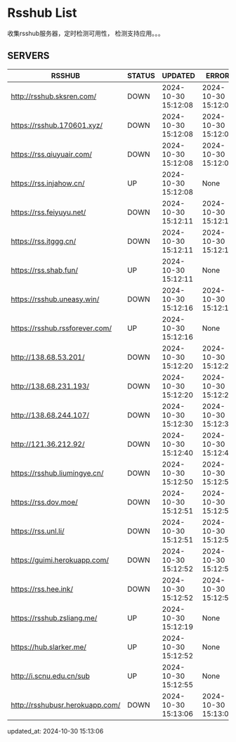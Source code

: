 # Rsshub List

收集rsshub服务器，定时检测可用性， 检测支持应用。。。


## SERVERS

|  RSSHUB   | STATUS  | UPDATED  | ERROR  | TWITTER |  
|  ----  | ----  | ----  | ----  | ---- |  
| http://rsshub.sksren.com/ | DOWN | 2024-10-30 15:12:08 | 2024-10-30 15:12:08 |  
| https://rsshub.170601.xyz/ | DOWN | 2024-10-30 15:12:08 | 2024-10-30 15:12:08 |  
| https://rss.qiuyuair.com/ | DOWN | 2024-10-30 15:12:08 | 2024-10-30 15:12:08 |  
| https://rss.injahow.cn/ | UP | 2024-10-30 15:12:08 | None ||  
| https://rss.feiyuyu.net/ | DOWN | 2024-10-30 15:12:11 | 2024-10-30 15:12:11 |  
| https://rss.itggg.cn/ | DOWN | 2024-10-30 15:12:11 | 2024-10-30 15:12:11 |  
| https://rss.shab.fun/ | UP | 2024-10-30 15:12:11 | None ||  
| https://rsshub.uneasy.win/ | DOWN | 2024-10-30 15:12:16 | 2024-10-30 15:12:16 |  
| https://rsshub.rssforever.com/ | UP | 2024-10-30 15:12:16 | None ||  
| http://138.68.53.201/ | DOWN | 2024-10-30 15:12:20 | 2024-10-30 15:12:20 |  
| http://138.68.231.193/ | DOWN | 2024-10-30 15:12:20 | 2024-10-30 15:12:20 |  
| http://138.68.244.107/ | DOWN | 2024-10-30 15:12:30 | 2024-10-30 15:12:30 |  
| http://121.36.212.92/ | DOWN | 2024-10-30 15:12:40 | 2024-10-30 15:12:40 |  
| https://rsshub.liumingye.cn/ | DOWN | 2024-10-30 15:12:50 | 2024-10-30 15:12:50 |  
| https://rss.dov.moe/ | DOWN | 2024-10-30 15:12:51 | 2024-10-30 15:12:51 |  
| https://rss.unl.li/ | DOWN | 2024-10-30 15:12:51 | 2024-10-30 15:12:51 |  
| https://guimi.herokuapp.com/ | DOWN | 2024-10-30 15:12:52 | 2024-10-30 15:12:52 |  
| https://rss.hee.ink/ | DOWN | 2024-10-30 15:12:52 | 2024-10-30 15:12:52 |  
| https://rsshub.zsliang.me/ | UP | 2024-10-30 15:12:19 | None |OK|  
| https://hub.slarker.me/ | UP | 2024-10-30 15:12:52 | None ||  
| http://i.scnu.edu.cn/sub | UP | 2024-10-30 15:12:55 | None ||  
| http://rsshubusr.herokuapp.com/ | DOWN | 2024-10-30 15:13:06 | 2024-10-30 15:13:06 |  
  

updated_at: 2024-10-30 15:13:06  
